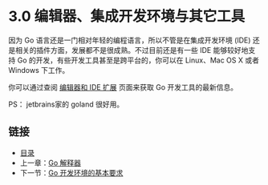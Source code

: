 # 3.0 编辑器、集成开发环境与其它工具

因为 Go 语言还是一门相对年轻的编程语言，所以不管是在集成开发环境 (IDE) 还是相关的插件方面，发展都不是很成熟。不过目前还是有一些 IDE 能够较好地支持 Go 的开发，有些开发工具甚至是跨平台的，你可以在 Linux、Mac OS X 或者 Windows 下工作。

你可以通过查阅 [编辑器和 IDE 扩展](http://go-lang.cat-v.org/text-editors/) 页面来获取 Go 开发工具的最新信息。

PS：
jetbrains家的 goland 很好用。


## 链接

- [目录](directory.md)
- 上一章：[Go 解释器](02.8.md)
- 下一节：[Go 开发环境的基本要求](03.1.md)

